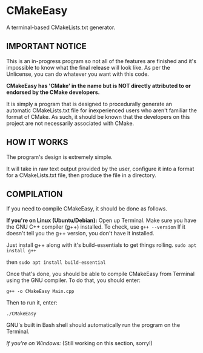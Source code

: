 # CMakeEasy
A terminal-based CMakeLists.txt generator.

IMPORTANT NOTICE
----------------

This is an in-progress program so not all of the features are finished and it's impossible to know what the final release will look like.
As per the Unlicense, you can do whatever you want with this code.

**CMakeEasy has 'CMake' in the name but is NOT directly attributed to or endorsed by the CMake developers.**

It is simply a program that is designed to procedurally generate an automatic CMakeLists.txt file for inexperienced users who aren't familiar the format of CMake. As such, it should be known that the developers on this project are not necessarily associated with CMake.

HOW IT WORKS
------------

The program's design is extremely simple.

It will take in raw text output provided by the user, configure it into a format for a CMakeLists.txt file, then produce the file in a directory.

COMPILATION
-----------

If you need to compile CMakeEasy, it should be done as follows.

**If you're on Linux (Ubuntu/Debian):**
Open up Terminal.
Make sure you have the GNU C++ compiler (g++) installed. To check, use `g++ --version`
If it doesn't tell you the g++ version, you don't have it installed.

Just install g++ along with it's build-essentials to get things rolling.
`sudo apt install g++`

then
`sudo apt install build-essential`

Once that's done, you should be able to compile CMakeEasy from Terminal using the GNU compiler.
To do that, you should enter:

`g++ -o CMakeEasy Main.cpp`

Then to run it, enter:

`./CMakeEasy`

GNU's built in Bash shell should automatically run the program on the Terminal.

*If you're on Windows:*
(Still working on this section, sorry!)
